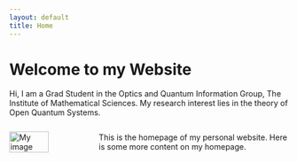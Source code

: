 ```yaml
---
layout: default
title: Home
---
```


# Welcome to my Website

Hi, I am a Grad Student in the Optics and Quantum Information Group, The Institute of Mathematical Sciences. My research interest lies in the theory of Open Quantum Systems.

<div style="display: flex; align-items: center;">
    <img src="{{ '/assets/images/my_picture.jpg' | relative_url }}" alt="My image" style="margin-right: 20px; width: 50%; height: auto;">
    <p>This is the homepage of my personal website. Here is some more content on my homepage.</p>
</div>
